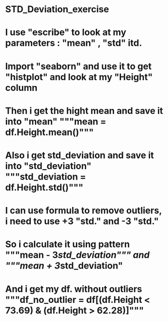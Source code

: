 # STD_Deviation_exercise
# I use "escribe" to look at my parameters : "mean" , "std" itd.
# Import "seaborn" and use it to get "histplot" and look at my "Height" column
# Then i get the hight mean and save it into "mean" """mean = df.Height.mean()"""
# Also i get std_deviation and save it into "std_deviation" """std_deviation = df.Height.std()"""
# I can use formula to remove outliers, i need to use +3 "std." and -3 "std."
# So i calculate it using pattern """mean - 3*std_deviation""" and """mean + 3*std_deviation"
# And i get my df. without outliers """df_no_outlier = df[(df.Height < 73.69) & (df.Height > 62.28)]"""
